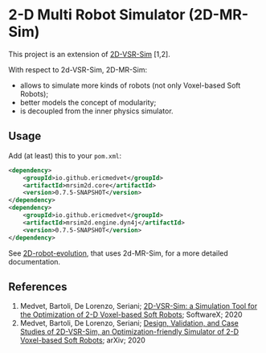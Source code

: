 # 2-D Multi Robot Simulator (2D-MR-Sim)
This project is an extension of [2D-VSR-Sim](https://github.com/ericmedvet/2dhmsr) [1,2].

With respect to 2d-VSR-Sim, 2D-MR-Sim:
- allows to simulate more kinds of robots (not only Voxel-based Soft Robots);
- better models the concept of modularity;
- is decoupled from the inner physics simulator.

## Usage

Add (at least) this to your `pom.xml`:
```xml
<dependency>
    <groupId>io.github.ericmedvet</groupId>
    <artifactId>mrsim2d.core</artifactId>
    <version>0.7.5-SNAPSHOT</version>
</dependency>
<dependency>
    <groupId>io.github.ericmedvet</groupId>
    <artifactId>mrsim2d.engine.dyn4j</artifactId>
    <version>0.7.5-SNAPSHOT</version>
</dependency>
```

See [2D-robot-evolution](https://github.com/ericmedvet/2d-robot-evolution), that uses 2d-MR-Sim, for a more detailed documentation.

## References
1. Medvet, Bartoli, De Lorenzo, Seriani; [2D-VSR-Sim: a Simulation Tool for the Optimization of 2-D Voxel-based Soft Robots](https://medvet.inginf.units.it/publications/2020-j-mbds-vsr/); SoftwareX; 2020
2. Medvet, Bartoli, De Lorenzo, Seriani; [Design, Validation, and Case Studies of 2D-VSR-Sim, an Optimization-friendly Simulator of 2-D Voxel-based Soft Robots](https://medvet.inginf.units.it/publications/2020-p-mbds-design/); arXiv; 2020
